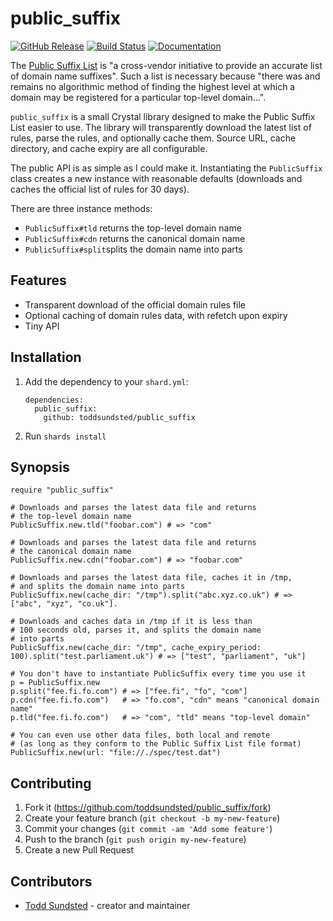 # public_suffix

[![GitHub Release](https://img.shields.io/github/release/toddsundsted/public_suffix.svg)](https://github.com/toddsundsted/public_suffix/releases)
[![Build Status](https://travis-ci.org/toddsundsted/public_suffix.svg?branch=master)](https://travis-ci.org/toddsundsted/public_suffix)
[![Documentation](https://img.shields.io/badge/docs-available-brightgreen.svg)](https://toddsundsted.github.io/public_suffix/)

The [Public Suffix List](https://publicsuffix.org/) is "a cross-vendor
initiative to provide an accurate list of domain name suffixes". Such
a list is necessary because "there was and remains no algorithmic
method of finding the highest level at which a domain may be
registered for a particular top-level domain...".

`public_suffix` is a small Crystal library designed to make the Public
Suffix List easier to use. The library will transparently download the
latest list of rules, parse the rules, and optionally cache
them. Source URL, cache directory, and cache expiry are all
configurable.

The public API is as simple as I could make it.  Instantiating the
`PublicSuffix` class creates a new instance with reasonable defaults
(downloads and caches the official list of rules for 30 days).

There are three instance methods:

* `PublicSuffix#tld` returns the top-level domain name
* `PublicSuffix#cdn` returns the canonical domain name
* `PublicSuffix#split`splits the domain name into parts

## Features

* Transparent download of the official domain rules file
* Optional caching of domain rules data, with refetch upon expiry
* Tiny API

## Installation

1. Add the dependency to your `shard.yml`:

       dependencies:
         public_suffix:
           github: toddsundsted/public_suffix

2. Run `shards install`

## Synopsis

    require "public_suffix"

    # Downloads and parses the latest data file and returns
    # the top-level domain name
    PublicSuffix.new.tld("foobar.com") # => "com"

    # Downloads and parses the latest data file and returns
    # the canonical domain name
    PublicSuffix.new.cdn("foobar.com") # => "foobar.com"

    # Downloads and parses the latest data file, caches it in /tmp,
    # and splits the domain name into parts
    PublicSuffix.new(cache_dir: "/tmp").split("abc.xyz.co.uk") # => ["abc", "xyz", "co.uk"].

    # Downloads and caches data in /tmp if it is less than
    # 100 seconds old, parses it, and splits the domain name
    # into parts
    PublicSuffix.new(cache_dir: "/tmp", cache_expiry_period: 100).split("test.parliament.uk") # => ["test", "parliament", "uk"]

    # You don't have to instantiate PublicSuffix every time you use it
    p = PublicSuffix.new
    p.split("fee.fi.fo.com") # => ["fee.fi", "fo", "com"]
    p.cdn("fee.fi.fo.com")   # => "fo.com", "cdn" means "canonical domain name"
    p.tld("fee.fi.fo.com")   # => "com", "tld" means "top-level domain"

    # You can even use other data files, both local and remote
    # (as long as they conform to the Public Suffix List file format)
    PublicSuffix.new(url: "file://./spec/test.dat")

## Contributing

1. Fork it (<https://github.com/toddsundsted/public_suffix/fork>)
2. Create your feature branch (`git checkout -b my-new-feature`)
3. Commit your changes (`git commit -am 'Add some feature'`)
4. Push to the branch (`git push origin my-new-feature`)
5. Create a new Pull Request

## Contributors

- [Todd Sundsted](https://github.com/toddsundsted) - creator and maintainer
